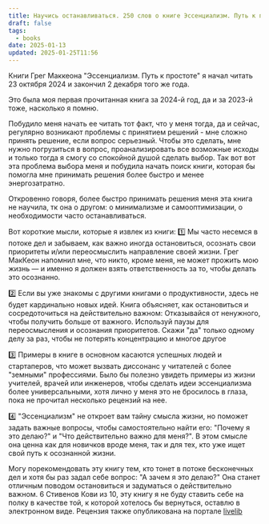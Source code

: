 ```yaml
---
title: Научись останавливаться. 250 слов о книге Эссенциализм. Путь к простоте
draft: false
tags:
  - books
date: 2025-01-13
updated: 2025-01-25T11:56
---
```

Книги Грег Маккеона "Эссенциализм. Путь к простоте" я начал читать 23 октября 2024 и закончил 2 декабря того же года. 

Это была моя первая прочитанная книга за 2024-й год, да и за 2023-й тоже, насколько я помню.

Побудило меня начать ее читать тот факт, что у меня тогда, да и сейчас, регулярно возникают проблемы с принятием решений - мне сложно принять решение, если вопрос серьезный. 
Чтобы это сделать, мне нужно погрузиться в вопрос, проанализировать все возможные исходы и только тогда я смогу со спокойной душой сделать выбор. Так вот вот эта проблема выбора меня и побудила начать поиск книги, которая бы помогла мне принимать решения более быстро и менее энергозатратно.

Откровенно говоря, более быстро принимать решения меня эта книга не научила, тк она о другом: о минимализме и самооптимизации, о необходимости часто останавливаться.

Вот короткие мысли, которые я извлек из книги:
1️⃣ Мы часто несемся в потоке дел и забываем, как важно иногда остановиться, осознать свои приоритеты и/или переосмыслить направление своей жизни. Грег МакКеон напомнил мне, что никто, кроме меня, не может прожить мою жизнь — и именно я должен взять ответственность за то, чтобы делать это осознанно.

2️⃣ Если вы уже знакомы с другими книгами о продуктивности, здесь не будет кардинально новых идей. Книга объясняет, как остановиться и сосредоточиться на действительно важном:
Отказывайся от ненужного, чтобы получить больше от важного.
Используй паузы для переосмысления и осознания приоритетов.
Cкажи "да" только одному делу за раз, чтобы не потерять концентрацию
и многое другое

3️⃣ Примеры в книге в основном касаются успешных людей и стартаперов, что может вызвать диссонанс у читателей с более "земными" профессиями. Было бы полезно увидеть примеры из жизни учителей, врачей или инженеров, чтобы сделать идеи эссенциализма более универсальными, хотя лично у меня это не бросилось в глаза, пока не прочитал несколько рецензий на нее.

4️⃣ "Эссенциализм" не откроет вам тайну смысла жизни, но поможет задать важные вопросы, чтобы самостоятельно найти его: "Почему я это делаю?" и "Что действительно важно для меня?". В этом смысле она ценна как для новичков вроде меня, так и для тех, кто уже ищет свой путь к осознанной жизни.

Могу порекомендовать эту книгу тем, кто тонет в потоке бесконечных дел и хотя бы раз задал себе вопрос: "А зачем я это делаю?" Она станет отличным поводом остановиться и задуматься о действительно важном.
6 Стивенов Кови из 10, эту книгу я не буду ставить себе на полку в качестве той, к которой хотелось бы вернуться, оставлю в электронном виде.
Рецензия также опубликована на портале [livelib](https://www.livelib.ru/review/4755184-essentsializm-put-k-prostote-greg-makkeon)
